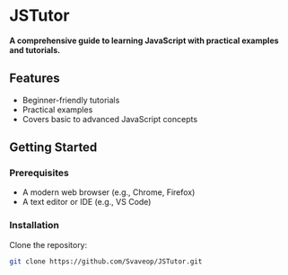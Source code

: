 # JSTutor

**A comprehensive guide to learning JavaScript with practical examples and tutorials.**

## Features
- Beginner-friendly tutorials
- Practical examples
- Covers basic to advanced JavaScript concepts

## Getting Started

### Prerequisites
- A modern web browser (e.g., Chrome, Firefox)
- A text editor or IDE (e.g., VS Code)

### Installation
Clone the repository:
```bash
git clone https://github.com/Svaveop/JSTutor.git
